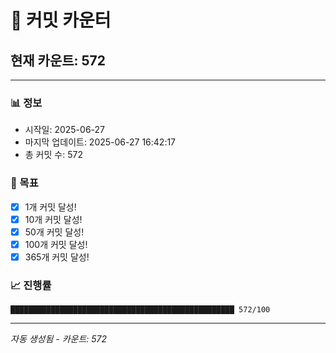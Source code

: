 # 🔢 커밋 카운터

## 현재 카운트: 572

---

### 📊 정보
- 시작일: 2025-06-27
- 마지막 업데이트: 2025-06-27 16:42:17
- 총 커밋 수: 572

### 🎯 목표
- [x] 1개 커밋 달성!
- [x] 10개 커밋 달성!
- [x] 50개 커밋 달성!
- [x] 100개 커밋 달성!
- [x] 365개 커밋 달성!

### 📈 진행률
```
██████████████████████████████████████████████████ 572/100
```

---
*자동 생성됨 - 카운트: 572*
